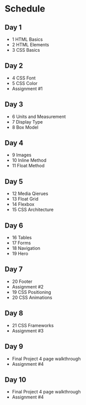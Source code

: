 # Schedule

## Day 1
- 1 HTML Basics
- 2 HTML Elements
- 3 CSS Basics

## Day 2
- 4 CSS Font
- 5 CSS Color
- Assignment #1

## Day 3
- 6 Units and Measurement
- 7 Display Type
- 8 Box Model

## Day 4
- 9 Images
- 10 Inline Method
- 11 Float Method

## Day 5
- 12 Media Qierues
- 13 Float Grid
- 14 Flexbox
- 15 CSS Architecture

## Day 6
- 16 Tables
- 17 Forms
- 18 Navigation
- 19 Hero

## Day 7
- 20 Footer
- Assignment #2
- 19 CSS Positioning
- 20 CSS Animations

## Day 8
- 21 CSS Frameworks
- Assignment #3

## Day 9
- Final Project 4 page walkthrough
- Assignment #4

## Day 10
- Final Project 4 page walkthrough
- Assignment #4
